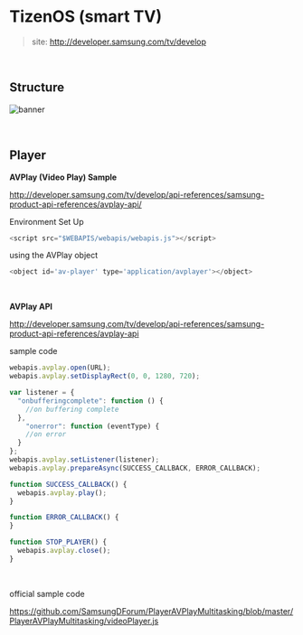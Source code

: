 # TizenOS (smart TV)

> site: http://developer.samsung.com/tv/develop

<br />

## Structure

![banner](https://github.com/krmfla/research-lab/blob/master/images/tizen_structure.png "Tizen Structure")

<br />

## Player

**AVPlay (Video Play) Sample**

http://developer.samsung.com/tv/develop/api-references/samsung-product-api-references/avplay-api/

Environment Set Up
```javascript
<script src="$WEBAPIS/webapis/webapis.js"></script>
```

using the AVPlay object
```javascript
<object id='av-player' type='application/avplayer'></object>
```

<br />

**AVPlay API**

http://developer.samsung.com/tv/develop/api-references/samsung-product-api-references/avplay-api

sample code
```javascript
webapis.avplay.open(URL);
webapis.avplay.setDisplayRect(0, 0, 1280, 720);

var listener = {
  "onbufferingcomplete": function () {
    //on buffering complete
  },
	"onerror": function (eventType) {
    //on error
  }
};
webapis.avplay.setListener(listener);
webapis.avplay.prepareAsync(SUCCESS_CALLBACK, ERROR_CALLBACK);

function SUCCESS_CALLBACK() {
  webapis.avplay.play();
}

function ERROR_CALLBACK() {
}

function STOP_PLAYER() {
  webapis.avplay.close();
}
```
<br />

official sample code

https://github.com/SamsungDForum/PlayerAVPlayMultitasking/blob/master/PlayerAVPlayMultitasking/videoPlayer.js


